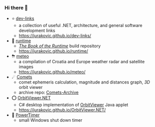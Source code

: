 
### Hi there 👋

- ⭐ [dev-links](https://github.com/jurakovic/dev-links)
	- a collection of useful .NET, architecture, and general software development links
	- <https://jurakovic.github.io/dev-links/>
- 📖 [runtime](https://github.com/jurakovic/runtime)
	- [_The Book of the Runtime_](https://github.com/dotnet/runtime/tree/main/docs/design/coreclr/botr/README.md) build repository
	- <https://jurakovic.github.io/runtime/>
- ⛈ [meteo](https://github.com/jurakovic/meteo)
	- a compilation of Croatia and Europe weather radar and satellite images
	- <https://jurakovic.github.io/meteo/>
- ☄ [Comets](https://github.com/jurakovic/Comets) 
	- comet ephemeris calculation, magnitude and distances graph, *3D* orbit viewer
	- archive repo: [Comets-Archive](https://github.com/jurakovic/Comets-Archive)
- ⭕ [OrbitViewer.NET](https://github.com/jurakovic/OrbitViewer.NET)
	- C# desktop implementation of [OrbitViewer](https://www.astroarts.co.jp/products/orbitviewer/index.html) Java applet
	- <https://jurakovic.github.io/OrbitViewer.NET/>
- 🔋 [PowerTimer](https://github.com/jurakovic/PowerTimer)
	- small Windows shut down timer

<!--

<p align="center">
  <img align="center" src="https://github-readme-stats.vercel.app/api/top-langs/?username=jurakovic&hide=java&layout=compact&theme=github_dark" alt="jurakovic" />
</p>

-->

